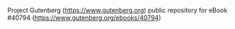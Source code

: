 Project Gutenberg (https://www.gutenberg.org) public repository for eBook #40794 (https://www.gutenberg.org/ebooks/40794)
